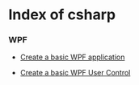 
# Index of csharp


### WPF

- [Create a basic WPF application](./wpf.app)
                        
- [Create a basic WPF User Control](./wpf.user.control)
                        
